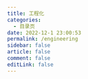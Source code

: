 ```yaml
---
title: 工程化
categories:
  - 目录页
date: 2022-12-1 23:00:53
permalink: /engineering
sidebar: false
article: false
comment: false
editLink: false
---
```

